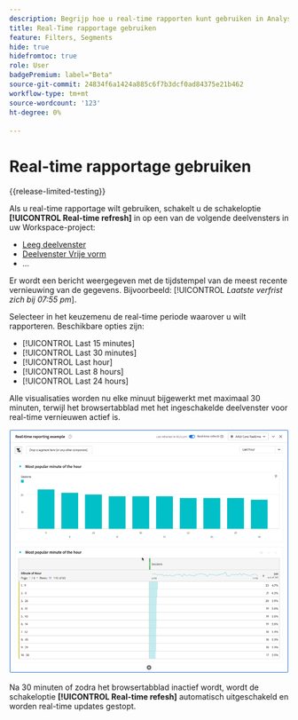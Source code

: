 ```yaml
---
description: Begrijp hoe u real-time rapporten kunt gebruiken in Analysis Workspace.
title: Real-Time rapportage gebruiken
feature: Filters, Segments
hide: true
hidefromtoc: true
role: User
badgePremium: label="Beta"
source-git-commit: 24834f6a1424a885c6f7b3dcf0ad84375e21b462
workflow-type: tm+mt
source-wordcount: '123'
ht-degree: 0%

---
```



# Real-time rapportage gebruiken

{{release-limited-testing}}

Als u real-time rapportage wilt gebruiken, schakelt u de schakeloptie **[!UICONTROL Real-time refresh]** in op een van de volgende deelvensters in uw Workspace-project:



* [Leeg deelvenster](/help/analysis-workspace/c-panels/blank-panel.md)
* [Deelvenster Vrije vorm](/help/analysis-workspace/c-panels/freeform-panel.md)
* ...

Er wordt een bericht weergegeven met de tijdstempel van de meest recente vernieuwing van de gegevens. Bijvoorbeeld: [!UICONTROL &#x200B; *Laatste verfrist zich bij 07:55 pm*].

Selecteer in het keuzemenu de real-time periode waarover u wilt rapporteren. Beschikbare opties zijn:

* [!UICONTROL Last 15 minutes]
* [!UICONTROL Last 30 minutes]
* [!UICONTROL Last hour]
* [!UICONTROL Last 8 hours]
* [!UICONTROL Last 24 hours]

Alle visualisaties worden nu elke minuut bijgewerkt met maximaal 30 minuten, terwijl het browsertabblad met het ingeschakelde deelvenster voor real-time vernieuwen actief is.

![ In real time verfrist zich ](assets/real-time-refresh.gif)

Na 30 minuten of zodra het browsertabblad inactief wordt, wordt de schakeloptie **[!UICONTROL Real-time refesh]** automatisch uitgeschakeld en worden real-time updates gestopt.
